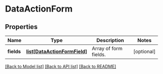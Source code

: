 # DataActionForm

## Properties
Name | Type | Description | Notes
------------ | ------------- | ------------- | -------------
**fields** | [**list[DataActionFormField]**](DataActionFormField.md) | Array of form fields. | [optional] 

[[Back to Model list]](../README.md#documentation-for-models) [[Back to API list]](../README.md#documentation-for-api-endpoints) [[Back to README]](../README.md)


